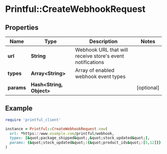 # Printful::CreateWebhookRequest

## Properties

| Name | Type | Description | Notes |
| ---- | ---- | ----------- | ----- |
| **url** | **String** | Webhook URL that will receive store&#39;s event notifications |  |
| **types** | **Array&lt;String&gt;** | Array of enabled webhook event types |  |
| **params** | **Hash&lt;String, Object&gt;** |  | [optional] |

## Example

```ruby
require 'printful_client'

instance = Printful::CreateWebhookRequest.new(
  url: *https://www.example.com/printful/webhook,
  types: [&quot;package_shipped&quot;,&quot;stock_updated&quot;],
  params: {&quot;stock_updated&quot;:{&quot;product_ids&quot;:[5,12]}}
)
```

